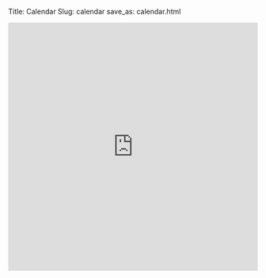 Title: Calendar
Slug: calendar
save_as: calendar.html


<iframe id="302524771" src="https://www.google.com/calendar/embed?src=gondree@gmail.com&amp;color=%234CB052&amp;src=vs37ge2njloui8toajsfl5a768@group.calendar.google.com&amp;color=%234CB052&amp;src=al50emmkr6qnhvf1ks4fs8u3po@group.calendar.google.com&amp;color=%234CB052&amp;src=h48t5ovbkljbqbo4jugif5v5bg@group.calendar.google.com&amp;color=%234CB052&amp;src=6b6tkg58qkmjdhkmcssg5it4oc%40group.calendar.google.com&amp;color=%234CB052&amp;src=ii894h25944qtenq59auv9hmjg@group.calendar.google.com&amp;color=%234CB052&amp;src=6dd3fk1u68q0m463fffh4r7e1s@group.calendar.google.com&amp;color=%234CB052&amp;mode=WEEK&amp;showTitle=0&amp;showNav=1&amp;showDate=1&amp;showTabs=1&amp;showCalendars=0&amp;hl=en" title="For Scheduling Advising and Research" width="100%" height="500" frameborder="0" scrolling="no"></iframe>
